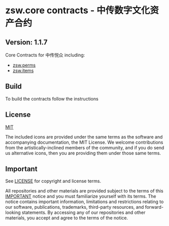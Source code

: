 # zsw.core contracts - 中传数字文化资产合约
## Version: 1.1.7

Core Contracts for 中传悦众 including: 

   * [zsw.perms](./contracts/zsw.perms)
   * [zsw.items](./contracts/zsw.items)

## Build

To build the contracts follow the instructions 


## License

[MIT](./LICENSE)

The included icons are provided under the same terms as the software and accompanying documentation, the MIT License.  We welcome contributions from the artistically-inclined members of the community, and if you do send us alternative icons, then you are providing them under those same terms.

## Important

See [LICENSE](./LICENSE) for copyright and license terms.

All repositories and other materials are provided subject to the terms of this [IMPORTANT](./IMPORTANT.md) notice and you must familiarize yourself with its terms.  The notice contains important information, limitations and restrictions relating to our software, publications, trademarks, third-party resources, and forward-looking statements.  By accessing any of our repositories and other materials, you accept and agree to the terms of the notice.

